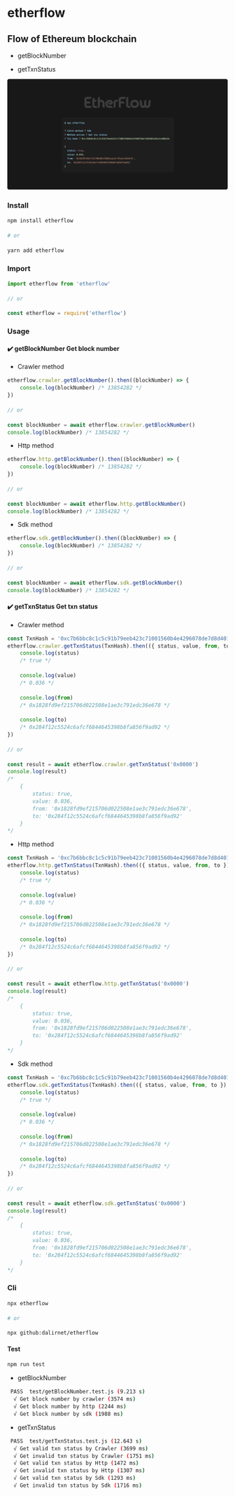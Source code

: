 # etherflow

## Flow of Ethereum blockchain

-   getBlockNumber

-   getTxnStatus

![carbon](https://raw.githubusercontent.com/dalirnet/etherflow/master/carbon.png)

### Install

```bash
npm install etherflow

# or

yarn add etherflow
```

### Import

```javascript
import etherflow from 'etherflow'

// or

const etherflow = require('etherflow')
```

### Usage

#### ✔️ **getBlockNumber** Get block number

-   Crawler method

```javascript
etherflow.crawler.getBlockNumber().then((blockNumber) => {
    console.log(blockNumber) /* 13854282 */
})

// or

const blockNumber = await etherflow.crawler.getBlockNumber()
console.log(blockNumber) /* 13854282 */
```

-   Http method

```javascript
etherflow.http.getBlockNumber().then((blockNumber) => {
    console.log(blockNumber) /* 13854282 */
})

// or

const blockNumber = await etherflow.http.getBlockNumber()
console.log(blockNumber) /* 13854282 */
```

-   Sdk method

```javascript
etherflow.sdk.getBlockNumber().then((blockNumber) => {
    console.log(blockNumber) /* 13854282 */
})

// or

const blockNumber = await etherflow.sdk.getBlockNumber()
console.log(blockNumber) /* 13854282 */
```

#### ✔️ **getTxnStatus** Get txn status

-   Crawler method

```javascript
const TxnHash = '0xc7b6bbc8c1c5c91b79eeb423c71001560b4e4296078de7d8d401e85afa40b5dc'
etherflow.crawler.getTxnStatus(TxnHash).then(({ status, value, from, to }) => {
    console.log(status)
    /* true */

    console.log(value)
    /* 0.036 */

    console.log(from)
    /* 0x1828fd9ef215706d022508e1ae3c791edc36e678 */

    console.log(to)
    /* 0x284f12c5524c6afcf6844645398b8fa856f9ad92 */
})

// or

const result = await etherflow.crawler.getTxnStatus('0x0000')
console.log(result)
/*
    {
        status: true,
        value: 0.036,
        from: '0x1828fd9ef215706d022508e1ae3c791edc36e678',
        to: '0x284f12c5524c6afcf6844645398b8fa856f9ad92'
    }
*/
```

-   Http method

```javascript
const TxnHash = '0xc7b6bbc8c1c5c91b79eeb423c71001560b4e4296078de7d8d401e85afa40b5dc'
etherflow.http.getTxnStatus(TxnHash).then(({ status, value, from, to }) => {
    console.log(status)
    /* true */

    console.log(value)
    /* 0.036 */

    console.log(from)
    /* 0x1828fd9ef215706d022508e1ae3c791edc36e678 */

    console.log(to)
    /* 0x284f12c5524c6afcf6844645398b8fa856f9ad92 */
})

// or

const result = await etherflow.http.getTxnStatus('0x0000')
console.log(result)
/*
    {
        status: true,
        value: 0.036,
        from: '0x1828fd9ef215706d022508e1ae3c791edc36e678',
        to: '0x284f12c5524c6afcf6844645398b8fa856f9ad92'
    }
*/
```

-   Sdk method

```javascript
const TxnHash = '0xc7b6bbc8c1c5c91b79eeb423c71001560b4e4296078de7d8d401e85afa40b5dc'
etherflow.sdk.getTxnStatus(TxnHash).then(({ status, value, from, to }) => {
    console.log(status)
    /* true */

    console.log(value)
    /* 0.036 */

    console.log(from)
    /* 0x1828fd9ef215706d022508e1ae3c791edc36e678 */

    console.log(to)
    /* 0x284f12c5524c6afcf6844645398b8fa856f9ad92 */
})

// or

const result = await etherflow.sdk.getTxnStatus('0x0000')
console.log(result)
/*
    {
        status: true,
        value: 0.036,
        from: '0x1828fd9ef215706d022508e1ae3c791edc36e678',
        to: '0x284f12c5524c6afcf6844645398b8fa856f9ad92'
    }
*/
```

### Cli

```bash
npx etherflow

# or

npx github:dalirnet/etherflow
```

#### Test

```bash
npm run test
```

-   getBlockNumber

```bash
 PASS  test/getBlockNumber.test.js (9.213 s)
  √ Get block number by crawler (3574 ms)
  √ Get block number by http (2244 ms)
  √ Get block number by sdk (1988 ms)
```

-   getTxnStatus

```bash
 PASS  test/getTxnStatus.test.js (12.643 s)
  √ Get valid txn status by Crawler (3699 ms)
  √ Get invalid txn status by Crawler (1751 ms)
  √ Get valid txn status by Http (1472 ms)
  √ Get invalid txn status by Http (1307 ms)
  √ Get valid txn status by Sdk (1293 ms)
  √ Get invalid txn status by Sdk (1716 ms)
```
